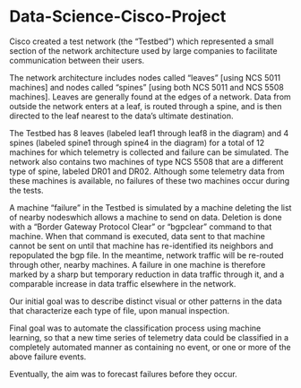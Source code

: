# Data-Science-Cisco-Project

Cisco created a test network (the “Testbed”) which represented a small section of the network architecture used by large companies to facilitate communication between their users.

The network architecture includes nodes called “leaves” [using NCS 5011 machines] and nodes called “spines” [using both NCS 5011 and NCS 5508 machines]. Leaves are generally found at the edges of a network. Data from outside the network enters at a leaf, is routed through a spine, and is then directed to the leaf nearest to the data’s ultimate destination.

The Testbed has 8 leaves (labeled leaf1 through leaf8 in the diagram) and 4 spines (labeled spine1 through spine4 in the diagram) for a total of 12 machines for which telemetry is collected and failure can be simulated. The network also contains two machines of type NCS 5508 that are a different type of spine, labeled DR01 and DR02. Although some telemetry data from these machines is available, no failures of these two machines occur during the tests.

A machine “failure” in the Testbed is simulated by a machine deleting the list of nearby nodeswhich allows a machine to send on data. Deletion is done with a “Border Gateway Protocol Clear” or “bgpclear” command to that machine. When that command is executed, data sent to that machine cannot be sent on until that machine has re-identified its neighbors and repopulated the bgp file. In the meantime, network traffic will be re-routed through other, nearby machines. A failure in one machine is therefore marked by a sharp but temporary reduction in data traffic through it, and a comparable increase in data traffic elsewhere in the network.

Our initial goal was to describe distinct visual or other patterns in the data that characterize each type of file, upon manual inspection.

Final goal was to automate the classification process using machine learning, so that a new time series of telemetry data could be classified in a completely automated manner as containing no event, or one or more of the above failure events.

Eventually, the aim was to forecast failures before they occur.
